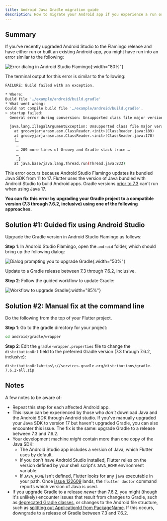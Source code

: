 ```yaml
---
title: Android Java Gradle migration guide
description: How to migrate your Android app if you experience a run or build error from Gradle.
---
```


## Summary

If you've recently upgraded Android Studio to the Flamingo
release and have either run or built an existing Android app,
you might have run into an error similar to the following:

![Error dialog in Android Studio Flamingo]({{site.url}}/assets/images/docs/releaseguide/android-studio-flamingo-error.png){:width="80%"}

The terminal output for this error is
similar to the following:


```sh
FAILURE: Build failed with an exception.

* Where:
Build file '…/example/android/build.gradle'
* What went wrong:
Could not compile build file '…/example/android/build.gradle'.
> startup failed:
  General error during conversion: Unsupported class file major version 61

  java.lang.IllegalArgumentException: Unsupported class file major version 61
  	at groovyjarjarasm.asm.ClassReader.<init>(ClassReader.java:189)
  	at groovyjarjarasm.asm.ClassReader.<init>(ClassReader.java:170)
  	[…
  	 …
  	 … 209 more lines of Groovy and Gradle stack trace …
  	 …
  	 …]
  	at java.base/java.lang.Thread.run(Thread.java:833)
```

This error occurs because Android Studio Flamingo
updates its bundled Java SDK from 11 to 17.
Flutter uses the version of Java bundled with
Android Studio to build Android apps.
Gradle versions [prior to 7.3][] can't run
when using Java 17.

**You can fix this error by upgrading your Gradle project
to a compatible version (7.3 through 7.6.2, inclusive)
using one of the following approaches.**

[prior to 7.3]: https://docs.gradle.org/current/userguide/compatibility.html#java

## Solution #1: Guided fix using Android Studio

Upgrade the Gradle version in Android Studio Flamingo
as follows:

**Step 1**: In Android Studio Flamingo, open the `android` folder,
  which should bring up the following dialog: 

![Dialog prompting you to upgrade Gradle]({{site.url}}/assets/images/docs/releaseguide/android-studio-flamingo-upgrade-alert.png){:width="50%"}

Update to a Gradle release between 7.3 through 7.6.2, inclusive.

**Step 2**: Follow the guided workflow to update Gradle:

![Workflow to upgrade Gradle]({{site.url}}/assets/images/docs/releaseguide/android-studio-flamingo-gradle-upgrade.png){:width="85%"}

## Solution #2: Manual fix at the command line

Do the following from the top of your Flutter project.

**Step 1**: Go to the gradle directory for your project:

```sh
cd android/gradle/wrapper
```

**Step 2**: Edit the `gradle-wrapper.properties` file to
  change the `distributionUrl` field to the preferred
  Gradle version (7.3 through 7.6.2, inclusive):

```properties
distributionUrl=https\://services.gradle.org/distributions/gradle-7.6.2-all.zip 
```

## Notes

A few notes to be aware of:

* Repeat this step for each affected Android app.
* This issue can be experienced by those who
  _don't_ download Java and the Android SDK through
  Android studio.
  If you've manually upgraded your Java SDK to
  version 17 but haven't upgraded Gradle, you can
  also encounter this issue. The fix is the same:
  upgrade Gradle to a release between 7.3 and 7.6.2.
* Your development machine _might_ contain more
  than one copy of the Java SDK:
  * The Android Studio app includes a version of Java,
    which Flutter uses by default.
  * If you don't have Android Studio installed,
    Flutter relies on the version defined by your
    shell script's `JAVA_HOME` environment variable.
  * If `JAVA_HOME` isn't defined, Flutter looks
    for any `java` executable in your path.
    Once [issue 122609][] lands, the `flutter doctor`
    command reports which version of Java is used.
* If you upgrade Gradle to a release _newer_ than 7.6.2,
  you might (though it's unlikely) encounter issues
  that result from changes to Gradle, such as
  [deprecated Gradle classes][], or changes to the
  Android file structure, such as
  [splitting out ApplicationId from PackageName][].
  If this occurs, downgrade to a release of Gradle
  between 7.3 and 7.6.2.

[deprecated Gradle classes]: https://docs.gradle.org/7.6/javadoc/deprecated-list.html
[issue 122609]: {{site.github}}/flutter/flutter/issues/122609
[splitting out ApplicationId from PackageName]: http://tools.android.com/tech-docs/new-build-system/applicationid-vs-packagename
